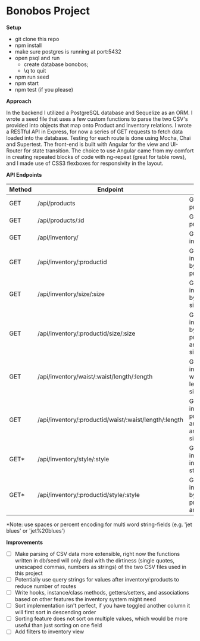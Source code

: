# Bonobos Project
**Setup**

- git clone this repo
- npm install
- make sure postgres is running at port:5432
- open psql and run
   - create database bonobos;
   - \q to quit
- npm run seed
- npm start
- npm test (if you please)

**Approach**

 In the backend I utilized a PostgreSQL database and Sequelize as an ORM. I wrote a seed file that uses a few custom functions to parse the two CSV's provided into objects that map onto Product and Inventory relations. I wrote a RESTful API in Express, for now a series of GET requests to fetch data loaded into the database. Testing for each route is done using Mocha, Chai and Supertest. The front-end is built with Angular for the view and UI-Router for state transition. The choice to use Angular came from my comfort in creating repeated blocks of code with ng-repeat (great for table rows), and I made use of CSS3 flexboxes for responsivity in the layout.

**API Endpoints**

| Method  | Endpoint | Usage | Returns |
| ------------- | ------------- | ------------- | ------------- |
| GET  | /api/products  | Get all products  | Products  |
| GET  | /api/products/:id  | Get one product  | Product  |
| GET  | /api/inventory/  | Get all inventory  | Inventory  |
| GET  | /api/inventory/:productid  | Gets all inventory by product_id | Inventory  |
| GET  | /api/inventory/size/:size  | Get all inventory by waist size  | Inventory  |
| GET  | /api/inventory/:productid/size/:size  | Get all inventory by product id and waist size  | Inventory  |
| GET  | /api/inventory/waist/:waist/length/:length  | Get all inventory waist and length sizes | Inventory  |
| GET  | /api/inventory/:productid/waist/:waist/length/:length  | Get all inventory productid and waist and length size | Inventory  |
| GET*  | /api/inventory/style/:style | Get all inventory in same style | Inventory  |
| GET*  | /api/inventory/:productid/style/:style  | Get all inventory by product_id and style | Inventory  |

*Note: use spaces or percent encoding for multi word string-fields (e.g. 'jet blues' or 'jet%20blues')

**Improvements**
- [ ] Make parsing of CSV data more extensible, right now the functions written in db/seed will only deal with the dirtiness (single quotes, unescaped commas, numbers as strings) of the two CSV files used in this project
- [ ] Potentially use query strings for values after inventory/:products to reduce number of routes
- [ ] Write hooks, instance/class methods, getters/setters, and associations based on other features the inventory system might need
- [ ] Sort implementation isn't perfect, if you have toggled another column it will first sort in descending order
- [ ] Sorting feature does not sort on multiple values, which would be more useful than just sorting on one field
- [ ] Add filters to inventory view
